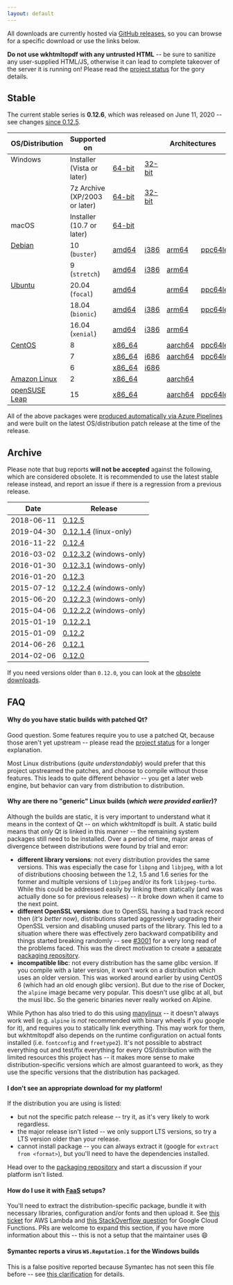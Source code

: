 ```yaml
---
layout: default
---
```


All downloads are currently hosted via [GitHub releases](https://github.com/wkhtmltopdf/packaging/releases), so you can browse for a specific download or use the links below.

**Do not use wkhtmltopdf with any untrusted HTML** -- be sure to sanitize any user-supplied HTML/JS, otherwise it can lead to complete takeover of the server it is running on! Please read the [project status](status.html) for the gory details.

## Stable

The current stable series is **0.12.6**, which was released on June 11, 2020 -- see changes [since 0.12.5](https://github.com/wkhtmltopdf/wkhtmltopdf/releases/0.12.6/).

<table>
    <thead>
        <tr>
            <th>OS/Distribution</th>
            <th>Supported on</th>
            <th colspan="5" style="text-align: center">Architectures</th>
        </tr>
    </thead>
    <tbody>
        <tr>
            <td rowspan="2" valign="top">Windows</td>
            <td>Installer (Vista or later)</td>
            <td>
                <a href="https://github.com/wkhtmltopdf/packaging/releases/download/0.12.6-1/wkhtmltox-0.12.6-1.msvc2015-win64.exe">64-bit</a>
             </td><td>
                <a href="https://github.com/wkhtmltopdf/packaging/releases/download/0.12.6-1/wkhtmltox-0.12.6-1.msvc2015-win32.exe">32-bit</a>
            </td>
            <td colspan="3">&nbsp;</td>
        </tr>
        <tr>
            <td>7z Archive (XP/2003 or later)</td>
            <td>
                <a href="https://github.com/wkhtmltopdf/packaging/releases/download/0.12.6-1/wkhtmltox-0.12.6-1.mxe-cross-win64.7z">64-bit</a>
             </td><td>
                <a href="https://github.com/wkhtmltopdf/packaging/releases/download/0.12.6-1/wkhtmltox-0.12.6-1.mxe-cross-win32.7z">32-bit</a>
            </td>
            <td colspan="3">&nbsp;</td>
        </tr>
        <tr>
            <td>macOS</td>
            <td>Installer (10.7 or later)</td>
            <td>
                <a href="https://github.com/wkhtmltopdf/packaging/releases/download/0.12.6-1/wkhtmltox-0.12.6-1.macos-cocoa.pkg">64-bit</a>
            </td>
            <td colspan="4">&nbsp;</td>
        </tr>
        <tr>
            <td rowspan="2" valign="top"><a href="https://www.debian.org/releases/">Debian</a></td>
            <td>10 (<code>buster</code>)</td>
            <td>
                <a href="https://github.com/wkhtmltopdf/packaging/releases/download/0.12.6-1/wkhtmltox_0.12.6-1.buster_amd64.deb">amd64</a>
             </td><td>
                <a href="https://github.com/wkhtmltopdf/packaging/releases/download/0.12.6-1/wkhtmltox_0.12.6-1.buster_i386.deb">i386</a>
             </td><td>
                <a href="https://github.com/wkhtmltopdf/packaging/releases/download/0.12.6-1/wkhtmltox_0.12.6-1.buster_arm64.deb">arm64</a>
             </td><td>
                <a href="https://github.com/wkhtmltopdf/packaging/releases/download/0.12.6-1/wkhtmltox_0.12.6-1.buster_ppc64le.deb">ppc64le</a>
             </td><td>
                <a href="https://github.com/wkhtmltopdf/packaging/releases/download/0.12.6-1/wkhtmltox_0.12.6-1.raspberrypi.buster_armhf.deb">raspberrypi</a>
            </td>
        </tr>
        <tr>
            <td>9 (<code>stretch</code>)</td>
            <td>
                <a href="https://github.com/wkhtmltopdf/packaging/releases/download/0.12.6-1/wkhtmltox_0.12.6-1.stretch_amd64.deb">amd64</a>
             </td><td>
                <a href="https://github.com/wkhtmltopdf/packaging/releases/download/0.12.6-1/wkhtmltox_0.12.6-1.stretch_i386.deb">i386</a>
             </td><td>
                <a href="https://github.com/wkhtmltopdf/packaging/releases/download/0.12.6-1/wkhtmltox_0.12.6-1.stretch_arm64.deb">arm64</a>
             </td><td>&nbsp;</td><td>
                <a href="https://github.com/wkhtmltopdf/packaging/releases/download/0.12.6-1/wkhtmltox_0.12.6-1.raspberrypi.stretch_armhf.deb">raspberrypi</a>
            </td>
        </tr>
        <tr>
            <td rowspan="3" valign="top"><a href="https://releases.ubuntu.com">Ubuntu</a></td>
            <td>20.04 (<code>focal</code>)</td>
            <td>
                <a href="https://github.com/wkhtmltopdf/packaging/releases/download/0.12.6-1/wkhtmltox_0.12.6-1.focal_amd64.deb">amd64</a>
             </td><td>&nbsp;</td><td>
                <a href="https://github.com/wkhtmltopdf/packaging/releases/download/0.12.6-1/wkhtmltox_0.12.6-1.focal_arm64.deb">arm64</a>
             </td><td>
                <a href="https://github.com/wkhtmltopdf/packaging/releases/download/0.12.6-1/wkhtmltox_0.12.6-1.focal_ppc64le.deb">ppc64le</a>
            </td>
            <td colspan="2">&nbsp;</td>
        </tr>
        <tr>
            <td>18.04 (<code>bionic</code>)</td>
            <td>
                <a href="https://github.com/wkhtmltopdf/packaging/releases/download/0.12.6-1/wkhtmltox_0.12.6-1.bionic_amd64.deb">amd64</a>
             </td><td>
                <a href="https://github.com/wkhtmltopdf/packaging/releases/download/0.12.6-1/wkhtmltox_0.12.6-1.bionic_i386.deb">i386</a>
             </td><td>
                <a href="https://github.com/wkhtmltopdf/packaging/releases/download/0.12.6-1/wkhtmltox_0.12.6-1.bionic_arm64.deb">arm64</a>
             </td><td>
                <a href="https://github.com/wkhtmltopdf/packaging/releases/download/0.12.6-1/wkhtmltox_0.12.6-1.bionic_ppc64le.deb">ppc64le</a>
            </td>
            <td>&nbsp;</td>
        </tr>
        <tr>
            <td>16.04 (<code>xenial</code>)</td>
            <td>
                <a href="https://github.com/wkhtmltopdf/packaging/releases/download/0.12.6-1/wkhtmltox_0.12.6-1.xenial_amd64.deb">amd64</a>
             </td><td>
                <a href="https://github.com/wkhtmltopdf/packaging/releases/download/0.12.6-1/wkhtmltox_0.12.6-1.xenial_i386.deb">i386</a>
             </td><td>
                <a href="https://github.com/wkhtmltopdf/packaging/releases/download/0.12.6-1/wkhtmltox_0.12.6-1.xenial_arm64.deb">arm64</a>
             </td>
            <td colspan="2">&nbsp;</td>
        </tr>
        <tr>
            <td rowspan="3" valign="top"><a href="https://wiki.centos.org/Download">CentOS</a></td>
            <td>8</td>
            <td>
                <a href="https://github.com/wkhtmltopdf/packaging/releases/download/0.12.6-1/wkhtmltox-0.12.6-1.centos8.x86_64.rpm">x86_64</a>
             </td><td>&nbsp;</td><td>
                <a href="https://github.com/wkhtmltopdf/packaging/releases/download/0.12.6-1/wkhtmltox-0.12.6-1.centos8.aarch64.rpm">aarch64</a>
             </td><td>
                <a href="https://github.com/wkhtmltopdf/packaging/releases/download/0.12.6-1/wkhtmltox-0.12.6-1.centos8.ppc64le.rpm">ppc64le</a>
            </td>
            <td>&nbsp;</td>
        </tr>
        <tr>
            <td>7</td>
            <td>
                <a href="https://github.com/wkhtmltopdf/packaging/releases/download/0.12.6-1/wkhtmltox-0.12.6-1.centos7.x86_64.rpm">x86_64</a>
             </td><td>
                <a href="https://github.com/wkhtmltopdf/packaging/releases/download/0.12.6-1/wkhtmltox-0.12.6-1.centos7.i686.rpm">i686</a>
             </td><td>
                <a href="https://github.com/wkhtmltopdf/packaging/releases/download/0.12.6-1/wkhtmltox-0.12.6-1.centos7.aarch64.rpm">aarch64</a>
             </td><td>
                <a href="https://github.com/wkhtmltopdf/packaging/releases/download/0.12.6-1/wkhtmltox-0.12.6-1.centos7.ppc64le.rpm">ppc64le</a>
            </td>
            <td>&nbsp;</td>
        </tr>
        <tr>
            <td>6</td>
            <td>
                <a href="https://github.com/wkhtmltopdf/packaging/releases/download/0.12.6-1/wkhtmltox-0.12.6-1.centos6.x86_64.rpm">x86_64</a>
             </td><td>
                <a href="https://github.com/wkhtmltopdf/packaging/releases/download/0.12.6-1/wkhtmltox-0.12.6-1.centos6.i686.rpm">i686</a>
            </td>
            <td colspan="3">&nbsp;</td>
        </tr>
        <tr>
            <td><a href="https://aws.amazon.com/amazon-linux-2/">Amazon Linux</a></td>
            <td>2</td>
            <td>
                <a href="https://github.com/wkhtmltopdf/packaging/releases/download/0.12.6-1/wkhtmltox-0.12.6-1.amazonlinux2.x86_64.rpm">x86_64</a>
             </td><td>&nbsp;</td><td>
                <a href="https://github.com/wkhtmltopdf/packaging/releases/download/0.12.6-1/wkhtmltox-0.12.6-1.amazonlinux2.aarch64.rpm">aarch64</a>
            </td>
            <td colspan="2">&nbsp;</td>
        </tr>
        <tr>
            <td><a href="https://software.opensuse.org/distributions/leap">openSUSE Leap</a></td>
            <td>15</td>
            <td>
                <a href="https://github.com/wkhtmltopdf/packaging/releases/download/0.12.6-1/wkhtmltox-0.12.6-1.opensuse.leap15.x86_64.rpm">x86_64</a>
             </td><td>&nbsp;</td><td>
                <a href="https://github.com/wkhtmltopdf/packaging/releases/download/0.12.6-1/wkhtmltox-0.12.6-1.opensuse.leap15.aarch64.rpm">aarch64</a>
             </td><td>
                <a href="https://github.com/wkhtmltopdf/packaging/releases/download/0.12.6-1/wkhtmltox-0.12.6-1.opensuse.leap15.ppc64le.rpm">ppc64le</a>
            </td>
            <td>&nbsp;</td>
        </tr>
    </tbody>
</table>

All of the above packages were [produced automatically via Azure Pipelines](https://github.com/wkhtmltopdf/packaging) and were built on the latest OS/distribution patch release at the time of the release.

## Archive

Please note that bug reports **will not be accepted** against the following, which are considered obsolete. It is recommended to use the latest stable release instead, and report an issue if there is a regression from a previous release.

Date       | Release
----       | -------
2018-06-11 | [0.12.5](https://github.com/wkhtmltopdf/wkhtmltopdf/releases/0.12.5/)
2019-04-30 | [0.12.1.4](https://github.com/wkhtmltopdf/packaging/releases/0.12.1.4-2/) (linux-only)
2016-11-22 | [0.12.4](https://github.com/wkhtmltopdf/wkhtmltopdf/releases/0.12.4/)
2016-03-02 | [0.12.3.2](https://github.com/wkhtmltopdf/wkhtmltopdf/releases/0.12.3.2/) (windows-only)
2016-01-30 | [0.12.3.1](https://github.com/wkhtmltopdf/wkhtmltopdf/releases/0.12.3.1/) (windows-only)
2016-01-20 | [0.12.3](https://github.com/wkhtmltopdf/wkhtmltopdf/releases/0.12.3/)
2015-07-12 | [0.12.2.4](https://github.com/wkhtmltopdf/wkhtmltopdf/releases/0.12.2.4/) (windows-only)
2015-06-20 | [0.12.2.3](https://github.com/wkhtmltopdf/wkhtmltopdf/releases/0.12.2.3/) (windows-only)
2015-04-06 | [0.12.2.2](https://github.com/wkhtmltopdf/wkhtmltopdf/releases/0.12.2.2/) (windows-only)
2015-01-19 | [0.12.2.1](https://github.com/wkhtmltopdf/wkhtmltopdf/releases/0.12.2.1/)
2015-01-09 | [0.12.2](https://github.com/wkhtmltopdf/wkhtmltopdf/releases/0.12.2/)
2014-06-26 | [0.12.1](https://github.com/wkhtmltopdf/wkhtmltopdf/releases/0.12.1/)
2014-02-06 | [0.12.0](https://github.com/wkhtmltopdf/wkhtmltopdf/releases/0.12.0/)

If you need versions older than `0.12.0`, you can look at the [obsolete downloads](https://github.com/wkhtmltopdf/obsolete-downloads/blob/master/README.md).

## FAQ

#### Why do you have static builds with patched Qt?

Good question. Some features require you to use a patched Qt, because those aren't yet upstream -- please read the [project status](status.html) for a longer explanation.

Most Linux distributions (_quite understandably_) would prefer that this project upstreamed the patches, and choose to compile without those features. This leads to quite different behavior -- you get a later web engine, but behavior can vary from distribution to distribution.

#### Why are there no "generic" Linux builds (_which were provided earlier_)?

Although the builds are static, it is very important to understand what it means in the context of Qt -- on which wkhtmltopdf is built. A static build means that _only_ Qt is linked in this manner -- the remaining system packages still need to be installed. Over a period of time, major areas of divergence between distributions were found by trial and error:

* **different library versions**: not every distribution provides the same versions. This was especially the case for `libpng` and `libjpeg`, with a lot of distributions choosing between the 1.2, 1.5 and 1.6 series for the former and multiple versions of `libjpeg` and/or its fork `libjpeg-turbo`. While this could be addressed easily by linking them statically (and was actually done so for previous releases) -- it broke down when it came to the next point.
* **different OpenSSL versions**: due to OpenSSL having a bad track record then (_it's better now_), distributions started aggressively upgrading their OpenSSL version and disabling unused parts of the library. This led to a situation where there was effectively zero backward compatibility and things started breaking randomly -- see [#3001](https://github.com/wkhtmltopdf/wkhtmltopdf/issues/3001) for a very long read of the problems faced. This was the direct motivation to create a [separate packaging repository](https://github.com/wkhtmltopdf/packaging).
* **incompatible libc**: not every distribution has the same glibc version. If you compile with a later version, it won't work on a distribution which uses an older version. This was worked around earlier by using CentOS 6 (which had an old enough glibc version). But due to the rise of Docker, the `alpine` image became very popular. This doesn't use glibc at all, but the musl libc. So the generic binaries never really worked on Alpine.

While Python has also tried to do this using [manylinux](https://github.com/pypa/manylinux) -- it doesn't always work well (e.g. `alpine` is _not_ recommended with binary wheels if you google for it), and requires you to statically link everything. This may work for them, but wkhtmltopdf also depends on the runtime configuration on actual fonts installed (i.e. `fontconfig` and `freetype2`). It's not possible to abstract everything out and test/fix everything for every OS/distribution with the limited resources this project has -- it makes more sense to make distribution-specific versions which are almost guaranteed to work, as they use the specific versions that the distribution has packaged.

#### I don't see an appropriate download for my platform!

If the distribution you are using is listed:
  * but not the specific patch release -- try it, as it's very likely to work regardless.
  * the major release isn't listed -- we only support LTS versions, so try a LTS version older than your release.
  * cannot install package -- you can always extract it (google for `extract from <format>`), but you'll need to have the dependencies installed.

Head over to the [packaging repository](https://github.com/wkhtmltopdf/packaging) and start a discussion if your platform isn't listed.

#### How do I use it with [FaaS](https://en.wikipedia.org/wiki/Function_as_a_service) setups?

You'll need to extract the distribution-specific package, bundle it with necessary libraries, configuration and/or fonts and then upload it. See [this ticket](https://github.com/wkhtmltopdf/wkhtmltopdf/issues/4523) for AWS Lambda and [this StackOverflow question](https://stackoverflow.com/q/46639273) for Google Cloud Functions. PRs are welcome to expand this section, if you have more information about this -- this is not a setup that the maintainer uses 😄

#### Symantec reports a virus `WS.Reputation.1` for the Windows builds

This is a false positive reported because Symantec has not seen this file before -- see [this clarification](http://community.norton.com/forums/clarification-wsreputation1-detection) for details.
